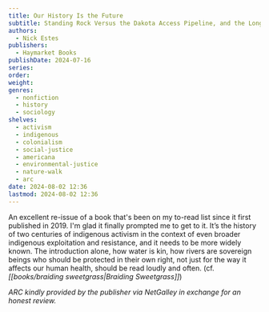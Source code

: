 ```yaml
---
title: Our History Is the Future
subtitle: Standing Rock Versus the Dakota Access Pipeline, and the Long Tradition of Indigenous Resistance
authors:
  - Nick Estes
publishers:
  - Haymarket Books
publishDate: 2024-07-16
series: 
order: 
weight: 
genres:
  - nonfiction
  - history
  - sociology
shelves:
  - activism
  - indigenous
  - colonialism
  - social-justice
  - americana
  - environmental-justice
  - nature-walk
  - arc
date: 2024-08-02 12:36
lastmod: 2024-08-02 12:36
---
```

An excellent re-issue of a book that's been on my to-read list since it first published in 2019. I'm glad it finally prompted me to get to it. It’s the history of two centuries of indigenous activism in the context of even broader indigenous exploitation and resistance, and it needs to be more widely known. The introduction alone, how water is kin, how rivers are sovereign beings who should be protected in their own right, not just for the way it affects our human health, should be read loudly and often. (cf. *[[books/braiding sweetgrass|Braiding Sweetgrass]]*)

*ARC kindly provided by the publisher via NetGalley in exchange for an honest review.*